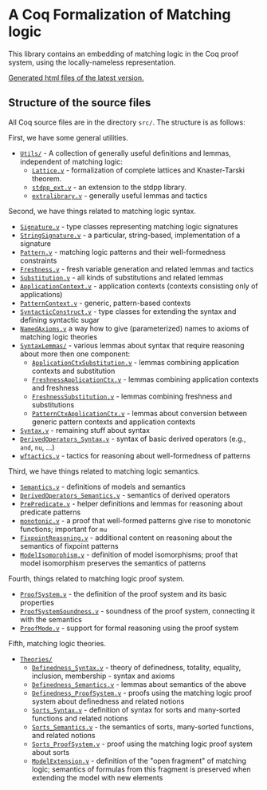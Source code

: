 # A Coq Formalization of Matching logic 

This library contains an embedding of matching logic in the Coq proof system, using the locally-nameless representation.

[Generated html files of the latest version.](https://harp-project.github.io/AML-Formalization/toc.html)

## Structure of the source files

All Coq source files are in the directory `src/`.
The structure is as follows:

First, we have some general utilities.
- [`Utils/`](src/Utils/) - A collection of generally useful definitions and lemmas, independent of matching logic:
  - [`Lattice.v`](src/Utils/Lattice.v) - formalization of complete lattices and Knaster-Tarski theorem.
  - [`stdpp_ext.v`](src/Utils/stdpp_ext.v) - an extension to the stdpp library.
  - [`extralibrary.v`](src/Utils/extralibrary.v) - generally useful lemmas and tactics

Second, we have things related to matching logic syntax.
- [`Signature.v`](src/Signature.v) - type classes representing matching logic signatures
- [`StringSignature.v`](src/StringSignature.v) - a particular, string-based, implementation of a signature
- [`Pattern.v`](src/Pattern.v) - matching logic patterns and their well-formedness constraints
- [`Freshness.v`](src/Freshness.v) - fresh variable generation and related lemmas and tactics
- [`Substitution.v`](src/Substitution.v) - all kinds of substitutions and related lemmas
- [`ApplicationContext.v`](src/ApplicationContext.v) - application contexts (contexts consisting only of applications)
- [`PatternContext.v`](src/PatternContext.v) - generic, pattern-based contexts
- [`SyntacticConstruct.v`](src/SyntacticConstruct.v) - type classes for extending the syntax and defining syntactic sugar
- [`NamedAxioms.v`](src/NamedAxioms.v) a way how to give (parameterized) names to axioms of matching logic theories
- [`SyntaxLemmas/`](src/SyntaxLemmas/) - various lemmas about syntax that require reasoning about more then one component:
  - [`ApplicationCtxSubstitution.v`](src/SyntaxLemmas/ApplicationCtxSubstitution.v) - lemmas combining application contexts and substitution
  - [`FreshnessApplicationCtx.v`](src/SyntaxLemmas/FreshnessApplicationCtx.v) - lemmas combining application contexts and freshness
  - [`FreshnessSubstitution.v`](src/SyntaxLemmas/FreshnessSubstitution.v) - lemmas combining freshness and substitutions
  - [`PatternCtxApplicationCtx.v`](src/SyntaxLemmas/PatternCtxApplicationCtx.v) - lemmas about conversion between generic pattern contexts and application contexts
- [`Syntax.v`](src/Syntax.v) - remaining stuff about syntax
- [`DerivedOperators_Syntax.v`](src/DerivedOperators_Syntax.v) - syntax of basic derived operators (e.g., `and`, `nu`, ...)
- [`wftactics.v`](src/wftactics.v) - tactics for reasoning about well-formedness of patterns

Third, we have things related to matching logic semantics.
- [`Semantics.v`](src/Semantics.v) - definitions of models and semantics
- [`DerivedOperators_Semantics.v`](src/DerivedOperators_Semantics.v) - semantics of derived operators
- [`PrePredicate.v`](src/PrePredicate.v) - helper definitions and lemmas for reasoning about predicate patterns
- [`monotonic.v`](src/monotonic.v) - a proof that well-formed patterns give rise to monotonic functions; important for `mu`
- [`FixpointReasoning.v`](src/FixpointReasoning.v) - additional content on reasoning about the semantics of fixpoint patterns
- [`ModelIsomorphism.v`](src/ModelIsomorphism.v) - definition of model isomorphisms; proof that model isomorphism preserves the semantics of patterns

Fourth, things related to matching logic proof system.
- [`ProofSystem.v`](src/ProofSystem.v) - the definition of the proof system and its basic properties
- [`ProofSystemSoundness.v`](src/ProofSystemSoundness.v) - soundness of the proof system, connecting it with the semantics
- [`ProofMode.v`](src/ProofMode.v) - support for formal reasoning using the proof system

Fifth, matching logic theories.
- [`Theories/`](src/Theories/)
  - [`Definedness_Syntax.v`](src/Theories/Definedness_Syntax.v) - theory of definedness, totality, equality, inclusion, membership - syntax and axioms
  - [`Definedness_Semantics.v`](src/Theories/Definedness_Semantics.v) - lemmas about semantics of the above
  - [`Definedness_ProofSystem.v`](src/Theories/Definedness_ProofSystem.v) - proofs using the matching logic proof system about definedness and related notions
  - [`Sorts_Syntax.v`](src/Theories/Sorts_Syntax.v) - definition of syntax for sorts and many-sorted functions and related notions
  - [`Sorts_Semantics.v`](src/Theories/Sorts_Semantics.v) - the semantics of sorts, many-sorted functions, and related notions
  - [`Sorts_ProofSystem.v`](src/Theories/Sorts_ProofSystem.v) - proof using the matching logic proof system about sorts
  - [`ModelExtension.v`](src/Theories/ModelExtension.v) - definition of the "open fragment" of matching logic; semantics of formulas from this fragment is preserved when extending the model with new elements
